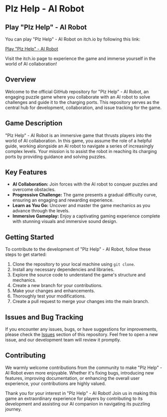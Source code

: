 # Plz Help - AI Robot

## Play "Plz Help" - AI Robot

You can play "Plz Help" - AI Robot on itch.io by following this link:

[Play "Plz Help" - AI Robot](https://wassoup.itch.io/plz)

Visit the itch.io page to experience the game and immerse yourself in the world of AI collaboration!

## Overview

Welcome to the official GitHub repository for "Plz Help" - AI Robot, an engaging puzzle game where you collaborate with an AI robot to solve challenges and guide it to the charging ports. This repository serves as the central hub for development, collaboration, and issue tracking for the game. 
## Game Description

"Plz Help" - AI Robot is an immersive game that thrusts players into the world of AI collaboration. In this game, you assume the role of a helpful guide, working alongside an AI robot to navigate a series of increasingly complex levels. Your mission is to assist the robot in reaching its charging ports by providing guidance and solving puzzles.

## Key Features

- **AI Collaboration:** Join forces with the AI robot to conquer puzzles and overcome obstacles.
- **Progressive Challenge:** The game presents a gradual difficulty curve, ensuring an engaging and rewarding experience.
- **Learn as You Go:** Uncover and master the game mechanics as you advance through the levels.
- **Immersive Gameplay:** Enjoy a captivating gaming experience complete with stunning visuals and immersive sound design.

## Getting Started

To contribute to the development of "Plz Help" - AI Robot, follow these steps to get started:

1. Clone the repository to your local machine using `git clone`.
2. Install any necessary dependencies and libraries.
3. Explore the source code to understand the game's structure and mechanics.
4. Create a new branch for your contributions.
5. Make your changes and enhancements.
6. Thoroughly test your modifications.
7. Create a pull request to merge your changes into the main branch.

## Issues and Bug Tracking

If you encounter any issues, bugs, or have suggestions for improvements, please check the [Issues](https://github.com/yourusername/plz-help-ai-robot/issues) section of this repository. Feel free to open a new issue, and our development team will review it promptly.

## Contributing

We warmly welcome contributions from the community to make "Plz Help" - AI Robot even more enjoyable. Whether it's fixing bugs, introducing new features, improving documentation, or enhancing the overall user experience, your contributions are highly valued. 

Thank you for your interest in "Plz Help" - AI Robot! Join us in making this game an extraordinary experience for players by contributing to its development and assisting our AI companion in navigating its puzzling journey.
